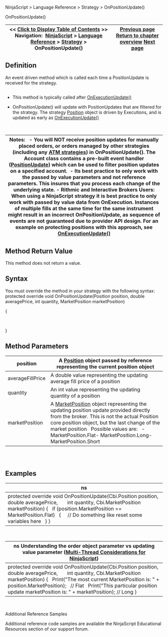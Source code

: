﻿
NinjaScript \> Language Reference \> Strategy \> OnPositionUpdate()

OnPositionUpdate()

| \<\< [Click to Display Table of Contents](onpositionupdate.md) \>\> **Navigation:**     [NinjaScript](ninjascript-1.md) \> [Language Reference](language_reference_wip-1.md) \> [Strategy](strategy-1.md) \> OnPositionUpdate() | [Previous page](onorderupdate-1.md) [Return to chapter overview](strategy-1.md) [Next page](optimizationperiod-1.md) |
| --- | --- |
## Definition
An event driven method which is called each time a PositionUpdate is received for the strategy.
## 
- This method is typically called after [OnExecutionUpdate()](onexecutionupdate-1.md)

- OnPositionUpdate() will update with PositionUpdates that are filtered for the strategy. The strategy [Position](position-1.md) object is driven by Executions, and is updated as early as [OnExecutionUpdate()](onexecutionupdate-1.md)

 

| Notes:    - You will NOT receive position updates for manually placed orders, or orders managed by other strategies (including any [ATM strategies](using_atm_strategies-1.md)) in OnPositionUpdate(). The Account class contains a pre\-built event handler ([PositionUpdate](positionupdate-1.md)) which can be used to filter position updates on a specified account.  - Its best practice to only work with the passed by value parameters and not reference parameters. This insures that you process each change of the underlying state. - Rithmic and Interactive Brokers Users: When using a NinjaScript strategy it is best practice to only work with passed by value data from OnExecution. Instances of multiple fills at the same time for the same instrument might result in an incorrect OnPositionUpdate, as sequence of events are not guaranteed due to provider API design. For an example on protecting positions with this approach, see [OnExecutionUpdate()](onexecutionupdate-1.md) |
| --- |

## Method Return Value
This method does not return a value.
 
## Syntax
You must override the method in your strategy with the following syntax:
 
protected override void OnPositionUpdate(Position position, double averagePrice, int quantity, MarketPosition marketPosition)  

{  

      

}    

## Method Parameters

| position | A [Position](position-1.md) object passed by reference representing the current position object |
| --- | --- |
| averageFillPrice | A double value representing the updating average fill price of a position |
| quantity | An int value representing the updating quantity of a position |
| marketPosition | A [MarketPosition](position_marketposition-1.md) object representing the updating position update provided directly from the broker. This is not the actual Position core position object, but the last change of the market position    Possible values are:   - MarketPosition.Flat- MarketPosition.Long- MarketPosition.Short |
## 
 
## Examples

| ns |
| --- |
| protected override void OnPositionUpdate(Cbi.Position position, double averagePrice,        int quantity, Cbi.MarketPosition marketPosition) {    if (position.MarketPosition \=\= MarketPosition.Flat)    {      // Do something like reset some variables here    } } |
 

| ns Understanding the order object parameter vs updating value parameter ([Multi\-Thread Considerations for NinjaScript](multi-threading-1.md)) |
| --- |
| protected override void OnPositionUpdate(Cbi.Position position, double averagePrice,        int quantity, Cbi.MarketPosition marketPosition) {    Print("The most current MarketPosition is: " \+ position.MarketPosition);   // Flat    Print("This particular position update marketPosition is: " \+ marketPosition); // Long } |
   

Additional Reference Samples  

Additional reference code samples are available the NinjaScript Educational Resources section of our support forum.
